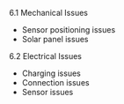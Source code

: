 6.1 Mechanical Issues
* Sensor positioning issues
* Solar panel issues

6.2 Electrical Issues
* Charging issues
* Connection issues
* Sensor issues
